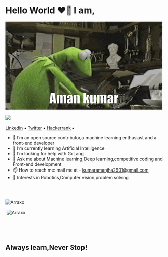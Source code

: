 # Hello World ❤👋 I am,

![1](https://github.com/Amankumar29/Amankumar29/blob/master/Amangif.gif)

![](https://komarev.com/ghpvc/?username=Arraxx&color=blueviolet)

<p align="left">
  <a href="https://www.linkedin.com/in/aman-kumar-6b31b9127/">Linkedin</a> •
  <a href="https://twitter.com/Amankum95995329">Twitter</a> •
  <a href="https://www.hackerrank.com/_Coderbabu_">Hackerrank</a> •
</p>


- 🔭 I’m an open source contributor,a machine learning enthusiast 
     and a front-end developer
- 🌱 I’m currently learning Artificial Intelligence
- 🤔 I’m looking for help with GoLang
- 💬 Ask me about Machine learning,Deep learning,competitive coding and Front-end development  
- 📫 How to reach me: mail me at - kumaramanjha2901@gmail.com
- 🤖 Interests in Robotics,Computer vision,problem solving


<br>
&nbsp;
<p><img align="left" src="https://github-readme-stats.vercel.app/api/top-langs/?username=Arraxx&layout=compact&theme=radical" alt="Arraxx" /></p>
&nbsp;
<br>
<p>&nbsp;<img align="center" src="https://github-readme-stats.vercel.app/api?username=Arraxx&show_icons=true&theme=radical" alt="Arraxx" /></p>
&nbsp;
<p></p>
<br>

## Always learn,Never Stop!
